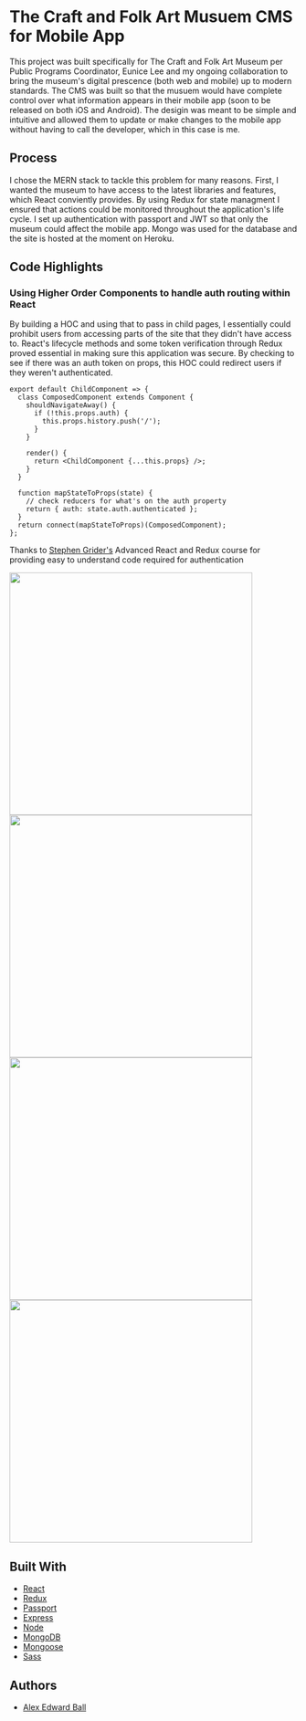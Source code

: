 # The Craft and Folk Art Musuem CMS for Mobile App

This project was built specifically for The Craft and Folk Art Museum per Public Programs Coordinator, Eunice Lee and my ongoing collaboration to bring the museum's digital prescence (both web and mobile) up to modern standards. The CMS was built so that the musuem would have complete control over what information appears in their mobile app (soon to be released on both iOS and Android). The desigin was meant to be simple and intuitive and allowed them to update or make changes to the mobile app without having to call the developer, which in this case is me.

## Process 

I chose the MERN stack to tackle this problem for many reasons. First, I wanted the museum to have access to the latest libraries and features, which React conviently provides. By using Redux for state managment I ensured that actions could be monitored throughout the application's life cycle. I set up authentication with passport and JWT so that only the museum could affect the mobile app. Mongo was used for the database and the site is hosted at the moment on Heroku. 

## Code Highlights
### Using Higher Order Components to handle auth routing within React

By building a HOC and using that to pass in child pages, I essentially could prohibit users from accessing parts of the site that they didn't have access to. React's lifecycle methods and some token verification through Redux proved essential in making sure this application was secure. By checking to see if there was an auth token on props, this HOC could redirect users if they weren't authenticated. 

```
export default ChildComponent => {
  class ComposedComponent extends Component {
    shouldNavigateAway() {
      if (!this.props.auth) {
        this.props.history.push('/');
      }
    }

    render() {
      return <ChildComponent {...this.props} />;
    }
  }

  function mapStateToProps(state) {
    // check reducers for what's on the auth property
    return { auth: state.auth.authenticated };
  }
  return connect(mapStateToProps)(ComposedComponent);
};
```
Thanks to [Stephen Grider's](https://github.com/StephenGrider) Advanced React and Redux course for providing easy to understand code required for authentication

<img src="https://user-images.githubusercontent.com/29084524/43933236-5abd01b8-9bfd-11e8-9790-0e4c449942d1.gif" width="425"/> 
<img src="https://user-images.githubusercontent.com/29084524/43933125-bcde24f4-9bfc-11e8-82f6-1ad6fc79a8c3.gif" width="425"/>

<img src="https://user-images.githubusercontent.com/29084524/43933124-bcc6b878-9bfc-11e8-899b-c34cb294aa72.gif" width="425"/> 
<img src="https://user-images.githubusercontent.com/29084524/43932461-1b362e1a-9bf9-11e8-81f8-e19476a6913b.gif" width="425"/>

## Built With
+ [React](https://reactjs.org/)
+ [Redux](https://redux.js.org/)
+ [Passport](http://www.passportjs.org/)
+ [Express](https://expressjs.com/)
+ [Node](https://nodejs.org/en/)
+ [MongoDB](https://www.mongodb.com/)
+ [Mongoose](http://mongoosejs.com/)
+ [Sass](https://sass-lang.com/)

## Authors 
+ [Alex Edward Ball](https://github.com/AlexEBall)
